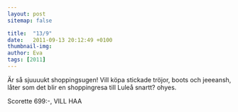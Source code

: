 ```yaml
---
layout: post
sitemap: false

title:  "13/9"
date:   2011-09-13 20:12:49 +0100
thumbnail-img: 
author: Eva
tags: [2011]
---
```


Är så sjuuuukt shoppingsugen! Vill köpa stickade tröjor, boots och jeeeansh, låter som det blir en shoppingresa till Luleå snartt? ohyes.












Scorette 699:-, VILL HAA

